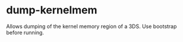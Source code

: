 # dump-kernelmem 
Allows dumping of the kernel memory region of a 3DS. Use bootstrap before running.

